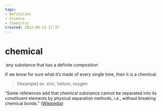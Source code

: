 ```yaml
---
tags:
- Definition
- Science 
- Chemistry
Created: 2022-08-13 17:37  
---
```

# chemical 

:any substance that has a definite composition 

If we know for sure what it’s made of every single time, then it is a chemical. 

>[!example] ex. zinc, helium, oxygen 

“Some references add that chemical substance cannot be separated into its constituent elements by physical separation methods, i.e., without breaking chemical bonds.” ([Wikipedia](https://en.wikipedia.org/wiki/Chemical_substance))

